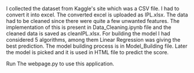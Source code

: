 I collected the dataset from Kaggle's site which was a CSV file. I had to convert it into excel. The converted excel is uploaded as IPL.xlsx.
The data had to be cleaned since there were quite a few unwanted features. The implementation of this is present in Data_Cleaning.ipynb file and the cleaned data is saved as cleanIPL.xlsx.
For building the model I had considered 5 algorithms, among them Linear Regression was giving the best prediction. The model building process is in Model_Building file. Later the model is picked and it is used in HTML file to predict the score.

Run The webpage.py to use this application.


